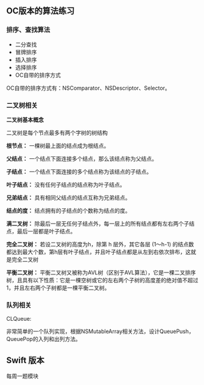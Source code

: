 ## OC版本的算法练习
### 排序、查找算法
* 二分查找
* 冒牌排序
* 插入排序
* 选择排序
* OC自带的排序方式

OC自带的排序方式有：NSComparator、NSDescriptor、Selector。

### 二叉树相关

**二叉树基本概念**

二叉树是每个节点最多有两个字树的树结构

**根节点：** 一棵树最上面的结点成为根结点。

**父结点：** 一个结点下面连接多个结点，那么该结点称为父结点。

**子结点：** 一个结点下面连接的多个结点称为该结点的子结点。

**叶子结点：** 没有任何子结点的结点称为叶子结点。

**兄弟结点：** 具有相同父结点的结点互称为兄弟结点。

**结点的度：** 结点拥有的子结点的个数称为结点的度。

**满二叉树：** 除最后一层无任何子结点外，每一层上的所有结点都有左右两个子结点，最后一层都是叶子结点。

**完全二叉树：** 若设二叉树的高度为h，除第 h 层外，其它各层 (1～h-1) 的结点数都达到最大个数，第h层有叶子结点，并且叶子结点都是从左到右依次排布，这就是完全二叉树

**平衡二叉树：** 平衡二叉树又被称为AVL树（区别于AVL算法），它是一棵二叉排序树，且具有以下性质：它是一棵空树或它的左右两个子树的高度差的绝对值不超过1，并且左右两个子树都是一棵平衡二叉树。

### 队列相关

CLQueue:

非常简单的一个队列实现，根据NSMutableArray相关方法，设计QueuePush，QueuePop的入列和出列方法。

## Swift 版本 

每周一题模块


